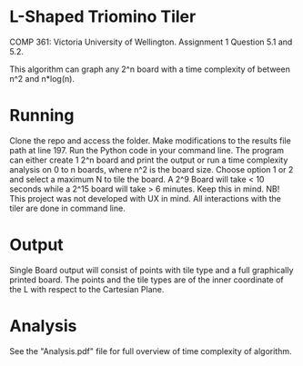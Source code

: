# L-Shaped Triomino Tiler
COMP 361: Victoria University of Wellington. Assignment 1 Question 5.1 and 5.2.

This algorithm can graph any 2^n board with a time complexity of between n^2 and n*log(n). 

# Running
Clone the repo and access the folder. Make modifications to the results file path at line 197.
Run the Python code in your command line. The program can either create 1 2^n board and print the output or run a time complexity analysis on 0 to n boards, where n^2 is the board size.
Choose option 1 or 2 and select a maximum N to tile the board. A 2^9 Board will take < 10 seconds while a 2^15 board will take > 6 minutes. Keep this in mind.
NB! This project was not developed with UX in mind. All interactions with the tiler are done in command line.

# Output
Single Board output will consist of points with tile type and a full graphically printed board. The points and the tile types are of the inner coordinate of the L with respect to the Cartesian Plane.

# Analysis
See the "Analysis.pdf" file for full overview of time complexity of algorithm.
